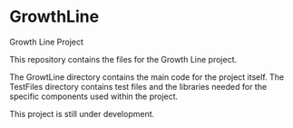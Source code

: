 # GrowthLine
Growth Line Project

This repository contains the files for the Growth Line project.

The GrowtLine directory contains the main code for the project itself.
The TestFiles directory contains test files and the libraries needed 
for the specific components used within the project.

This project is still under development. 
